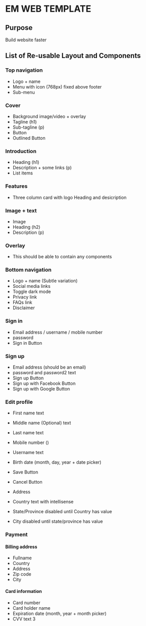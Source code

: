 # EM WEB TEMPLATE

## Purpose
Build website faster

## List of Re-usable Layout and Components

### Top navigation
- Logo + name
- Menu with icon (768px) fixed above footer
- Sub-menu

### Cover
- Background image/video + overlay
- Tagline (h1)
- Sub-tagline (p)
- Button
- Outlined Button

### Introduction
- Heading (h1)
- Description + some links (p)
- List items

### Features
- Three column card with logo Heading and desicription

### Image + text
- Image
- Heading (h2)
- Description (p)

### Overlay
- This should be able to contain any components

### Bottom navigation
- Logo + name (Subtle variation)
- Social media links
- Toggle dark mode
- Privacy link
- FAQs link
- Disclaimer

### Sign in
- Email address / username / mobile number
- password
- Sign in Button

### Sign up
- Email address (should be an email)
- password and password2 text
- Sign up Button
- Sign up with Facebook Button
- Sign up with Google Button

### Edit profile
- First name text
- Middle name (Optional) text
- Last name text
- Mobile number ()
- Username text
- Birth date (month, day, year + date picker)
- Save Button
- Cancel Button

- Address
- Country text with intellisense
- State/Province disabled until Country has value
- City disabled until state/province has value

### Payment
#### Billing address
- Fullname
- Country
- Address
- Zip code
- City

#### Card information
- Card number
- Card holder name
- Expiration date (month, year + month picker)
- CVV text 3